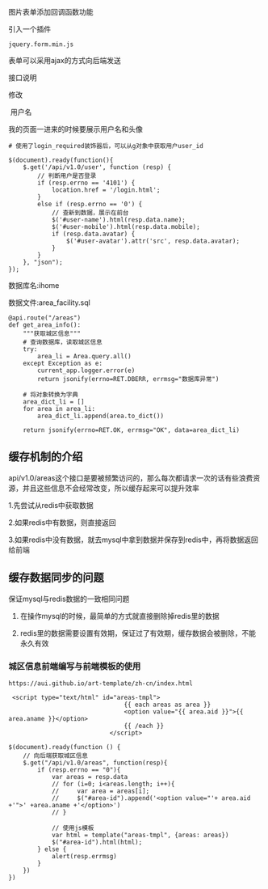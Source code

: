 图片表单添加回调函数功能

引入一个插件

```
jquery.form.min.js
```

表单可以采用ajax的方式向后端发送



接口说明

修改

​	用户名



我的页面一进来的时候要展示用户名和头像

```
# 使用了login_required装饰器后，可以从g对象中获取用户user_id
```

```
$(document).ready(function(){
    $.get('/api/v1.0/user', function (resp) {
        // 判断用户是否登录
        if (resp.errno == '4101') {
            location.href = '/login.html';
        } 
        else if (resp.errno == '0') {
            // 查新到数据，展示在前台
            $('#user-name').html(resp.data.name);
            $('#user-mobile').html(resp.data.mobile);
            if (resp.data.avatar) {
                $('#user-avatar').attr('src', resp.data.avatar);
            }
        }
    }, "json");
});
```

数据库名:ihome

数据文件:area_facility.sql

```
@api.route("/areas")
def get_area_info():
    """获取城区信息"""
    # 查询数据库，读取城区信息
    try:
        area_li = Area.query.all()
    except Exception as e:
        current_app.logger.error(e)
        return jsonify(errno=RET.DBERR, errmsg="数据库异常")

    # 将对象转换为字典
    area_dict_li = []
    for area in area_li:
        area_dict_li.append(area.to_dict())

    return jsonify(errno=RET.OK, errmsg="OK", data=area_dict_li)
```



## 缓存机制的介绍

api/v1.0/areas这个接口是要被频繁访问的，那么每次都请求一次的话有些浪费资源，并且这些信息不会经常改变，所以缓存起来可以提升效率

1.先尝试从redis中获取数据

2.如果redis中有数据，则直接返回

3.如果redis中没有数据，就去mysql中拿到数据并保存到redis中，再将数据返回给前端



## 缓存数据同步的问题

保证mysql与redis数据的一致相同问题

1. 在操作mysql的时候，最简单的方式就直接删除掉redis里的数据

2. redis里的数据需要设置有效期，保证过了有效期，缓存数据会被删除，不能永久有效



### 城区信息前端编写与前端模板的使用

```
https://aui.github.io/art-template/zh-cn/index.html
```

```
 <script type="text/html" id="areas-tmpl">
                                {{ each areas as area }}
                                <option value="{{ area.aid }}">{{ area.aname }}</option>
                                {{ /each }}
                            </script>
```

```
$(document).ready(function () {
    // 向后端获取城区信息
    $.get("/api/v1.0/areas", function(resp){
        if (resp.errno == "0"){
            var areas = resp.data
            // for (i=0; i<areas.length; i++){
            //     var area = areas[i];
            //     $("#area-id").append('<option value="'+ area.aid +'">' +area.aname +'</option>')
            // }

            // 使用js模板
            var html = template("areas-tmpl", {areas: areas})
            $("#area-id").html(html);
        } else {
            alert(resp.errmsg)
        }
    })
})
```

